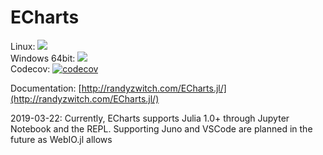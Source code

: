 # ECharts

Linux: [![](https://travis-ci.org/randyzwitch/ECharts.jl.svg?branch=master)](https://travis-ci.org/randyzwitch/ECharts.jl) </br>
Windows 64bit: [![](https://ci.appveyor.com/api/projects/status/gjtp90yuv6wy87wn?svg=true)](https://ci.appveyor.com/project/randyzwitch/echarts-jl) </br>
Codecov: [![codecov](https://codecov.io/gh/randyzwitch/ECharts.jl/branch/master/graph/badge.svg)](https://codecov.io/gh/randyzwitch/ECharts.jl)


Documentation: [http://randyzwitch.com/ECharts.jl/](http://randyzwitch.com/ECharts.jl/)

2019-03-22: Currently, ECharts supports Julia 1.0+ through Jupyter Notebook and the REPL. Supporting Juno and VSCode are planned in the future as WebIO.jl allows
